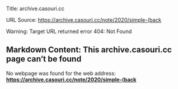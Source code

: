 Title: archive.casouri.cc

URL Source: https://archive.casouri.cc/note/2020/simple-(back

Warning: Target URL returned error 404: Not Found

Markdown Content:
This archive.casouri.cc page can’t be found
-------------------------------------------

No webpage was found for the web address: **https://archive.casouri.cc/note/2020/simple-(back**
